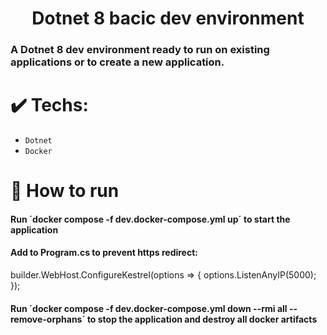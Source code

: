 <h1 align="center">Dotnet 8 bacic dev environment </h1>
<h3>A Dotnet 8 dev environment ready to run on existing applications or to create a new application.</h3>

# ✔️ Techs:
- `Dotnet`
- `Docker`

# :hammer: How to run

<h4>Run ´docker compose -f dev.docker-compose.yml up´ to start the application</h4>

<h4>Add to Program.cs to prevent https redirect:</h4>
<p>
builder.WebHost.ConfigureKestrel(options =>
{
    options.ListenAnyIP(5000);
});
</p>

<h4>Run ´docker compose -f dev.docker-compose.yml down --rmi all --remove-orphans´ to stop the application and destroy all docker artifacts</h4>
